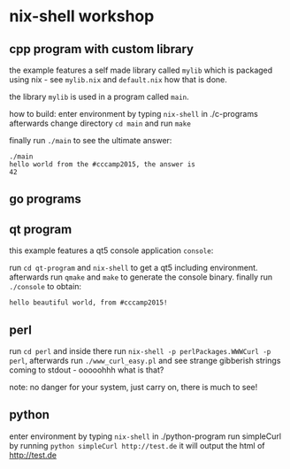 # nix-shell workshop

## cpp program with custom library

the example features a self made library called `mylib` which is packaged
using nix - see `mylib.nix` and `default.nix` how that is done.

the library `mylib` is used in a program called `main`.

how to build: enter environment by typing `nix-shell` in ./c-programs afterwards
change directory `cd main` and run `make`

finally run `./main` to see the ultimate answer:

    ./main 
    hello world from the #cccamp2015, the answer is 
    42

## go programs
## qt program

this example features a qt5 console application `console`:

run `cd qt-program` and `nix-shell` to get a qt5 including environment. afterwards
run `qmake` and `make` to generate the console binary. finally run `./console` to obtain:

    hello beautiful world, from #cccamp2015! 

## perl

run `cd perl` and inside there run `nix-shell -p perlPackages.WWWCurl -p perl`, afterwards run
`./www_curl_easy.pl` and see strange gibberish strings coming to stdout - ooooohhh what is that?

note: no danger for your system, just carry on, there is much to see!

## python
enter environment by typing `nix-shell` in ./python-program
run simpleCurl by running `python simpleCurl http://test.de`
it will output the html of http://test.de
